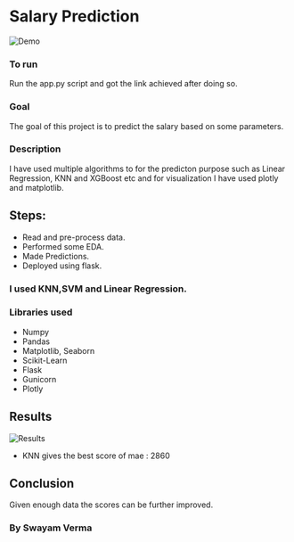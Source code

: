 # Salary Prediction

![Demo](https://raw.githubusercontent.com/Anshal55/ML-ProjectKart/Salary_prediction/Salary%20Prediction/Images/demo_sal_pred.png)

### To run
Run the app.py script and got the link achieved after doing so.

### Goal
The goal of this project is to predict the salary based on some parameters.

### Description
I have used multiple algorithms to for the predicton purpose such as Linear Regression, KNN and XGBoost etc and for visualization I have used plotly and matplotlib.

## Steps:
- Read and pre-process data.
- Performed some EDA.
- Made Predictions.
- Deployed using flask.

### I used KNN,SVM and Linear Regression.

### Libraries used
- Numpy
- Pandas
- Matplotlib, Seaborn
- Scikit-Learn
- Flask
- Gunicorn
- Plotly

## Results
![Results](https://raw.githubusercontent.com/Anshal55/ML-ProjectKart/Salary_prediction/Salary%20Prediction/Images/res_sal_pred.png)
- KNN gives the best score of mae : 2860

## Conclusion
Given enough data the scores can be further improved.

### By Swayam Verma 
